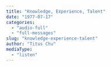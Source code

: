 ```yaml
---
title: "Knowledge, Experience, Talent"
date: "1977-07-17"
categories: 
  - "audio-full"
  - "full-messages"
slug: "knowledge-experience-talent"
author: "Titus Chu"
mediaType: 
  - "listen"
---
```



